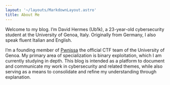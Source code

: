```yaml
---
layout: '~/layouts/MarkdownLayout.astro'
title: About Me
---
```


Welcome to my blog. I’m David Hermes (Ub1k), a 23-year-old cybersecurity student at the University of Genoa, Italy. Originally from Germany, I also speak fluent Italian and English.

I’m a founding member of [Pwnissa](http://pwnissa.it) the official CTF team of the University of Genoa. My primary area of specialization is binary exploitation, which I am currently studying in depth. This blog is intended as a platform to document and communicate my work in cybersecurity and related themes, while also serving as a means to consolidate and refine my understanding through explanation.
